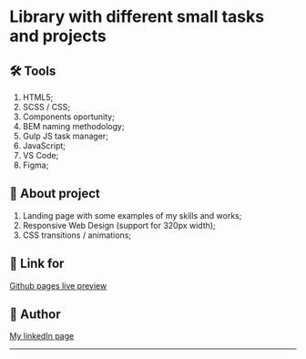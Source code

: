 # Library with different small tasks and projects

## 🛠 Tools

1. HTML5;
2. SCSS / CSS;
3. Components oportunity;
4. BEM naming methodology;
5. Gulp JS task manager;
6. JavaScript;
7. VS Code;
8. Figma;

## 📑 About project

1. Landing page with some examples of my skills and works;
2. Responsive Web Design (support for 320px width);
3. CSS transitions / animations;

## 🔗 Link for

[Github pages live preview](https://valerii-frontend.github.io/portfolio/dist/)

## 👤 Author

[My linkedIn page](https://www.linkedin.com/in/valerii-lozghachov/)

---
